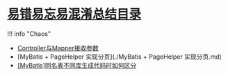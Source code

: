 # [易错易忘易混淆总结目录](../../index.md)
!!! info "Chaos"
- [Controller与Mapper接收参数](./Controller与Mapper接收参数.md)
- [MyBatis + PageHelper 实现分页](./MyBatis + PageHelper 实现分页.md)
- [[MyBatis]同名表不同库生成代码时如何区分](./[MyBatis]同名表不同库.md)









